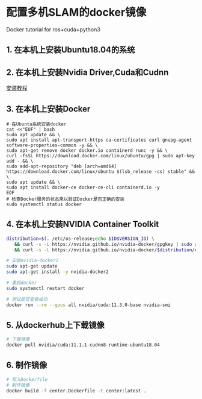 # 配置多机SLAM的docker镜像
Docker tutorial for ros+cuda+python3 

## 1. 在本机上安装Ubuntu18.04的系统

## 2. 在本机上安装Nvidia Driver,Cuda和Cudnn
[安装教程](https://blog.csdn.net/i6101206007/article/details/113179852)

## 3. 在本机上安装Docker
```shell
# 在Ubuntu系统安装docker
cat <<"EOF" | bash                              
sudo apt update && \
sudo apt install apt-transport-https ca-certificates curl gnupg-agent software-properties-common -y && \
sudo apt-get remove docker docker.io containerd runc -y && \
curl -fsSL https://download.docker.com/linux/ubuntu/gpg | sudo apt-key add - && \
sudo add-apt-repository "deb [arch=amd64] https://download.docker.com/linux/ubuntu $(lsb_release -cs) stable" && \
sudo apt update && \
sudo apt install docker-ce docker-ce-cli containerd.io -y
EOF
# 检查Docker服务的状态来以验证Docker是否正确的安装
sudo systemctl status docker 
```

## 4. 在本机上安装NVIDIA Container Toolkit
```sh
distribution=$(. /etc/os-release;echo $ID$VERSION_ID) \
   && curl -s -L https://nvidia.github.io/nvidia-docker/gpgkey | sudo apt-key add - \
   && curl -s -L https://nvidia.github.io/nvidia-docker/$distribution/nvidia-docker.list | sudo tee /etc/apt/sources.list.d/nvidia-docker.list

# 安装nvidia-docker2
sudo apt-get update
sudo apt-get install -y nvidia-docker2

# 重启docker
sudo systemctl restart docker

# 测试是否安装成功
docker run --rm --gpus all nvidia/cuda:11.3.0-base nvidia-smi
```

## 5. 从dockerhub上下载镜像
```sh
# 下载镜像
docker pull nvidia/cuda:11.1.1-cudnn8-runtime-ubuntu18.04
```

## 6. 制作镜像
```sh
# 写入Dockerfile
# 制作镜像
docker build -f center.Dockerfile -t center:latest .
```